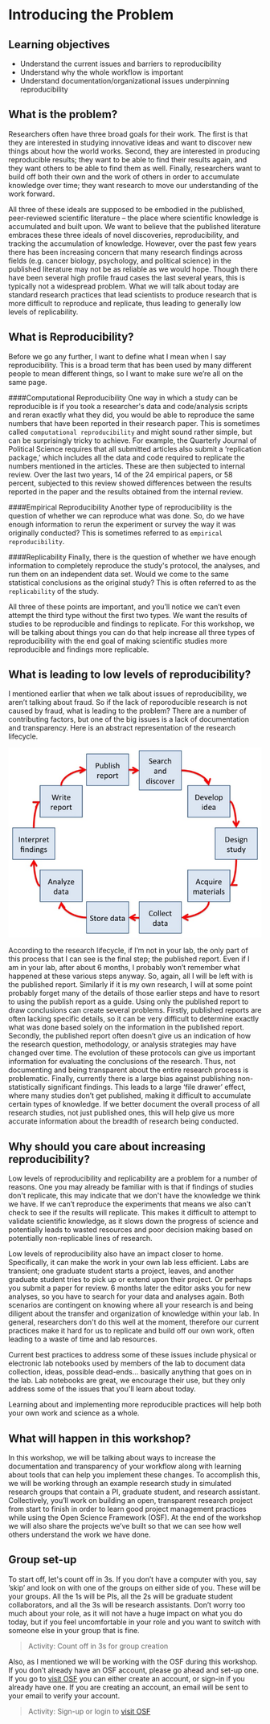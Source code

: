 # Introducing the Problem

## Learning objectives
* Understand the current issues and barriers to reproducibility
* Understand why the whole workflow is important
* Understand documentation/organizational issues underpinning reproducibility 

## What is the problem?

Researchers often have three broad goals for their work. The first is that they are interested in studying innovative ideas and want to discover new things about how the world works. Second, they are interested in producing reproducible results; they want to be able to find their results again, and they want others to be able to find them as well. Finally, researchers want to build off both their own and the work of others in order to accumulate knowledge over time; they want research to move our understanding of the work forward. 

All three of these ideals are supposed to be embodied in the published, peer-reviewed scientific literature – the place where scientific knowledge is accumulated and built upon. We want to believe that the published literature embraces these three ideals of novel discoveries, reproducibility, and tracking the accumulation of knowledge. However, over the past few years there has been increasing concern that many research findings across fields (e.g. cancer biology, psychology, and political science) in the published literature may not be as reliable as we would hope. Though there have been several high profile fraud cases the last several years, this is typically not a widespread problem. What we will talk about today are standard research practices that lead scientists to produce research that is more difficult to reproduce and replicate, thus leading to generally low levels of replicability. 


## What is Reproducibility?

Before we go any further, I want to define what I mean when I say reproducibility. This is a broad term that has been used by many different people to mean different things, so I want to make sure we’re all on the same page. 

####Computational Reproducibility
One way in which a study can be reproducible is if you took a researcher's data and code/analysis scripts and reran exactly what they did, you would be able to reproduce the same numbers that have been reported in their research paper. This is sometimes called `computational reproducibility` and might sound rather simple, but can be surprisingly tricky to achieve. For example, the Quarterly Journal of Political Science requires that all submitted articles also submit a ‘replication package,’ which includes all the data and code required to replicate the numbers mentioned in the articles. These are then subjected to internal review. Over the last two years, 14 of the 24 empirical papers, or 58 percent, subjected to this review showed differences between the results reported in the paper and the results obtained from the internal review.

####Empirical Reproducibility
Another type of reproducibility is the question of whether we can reproduce what was done. So, do we have enough information to rerun the experiment or survey the way it was originally conducted? This is sometimes referred to as `empirical reproducibility`.

####Replicability
Finally, there is the question of whether we have enough information to completely reproduce the study's protocol, the analyses, and run them on an independent data set. Would we come to the same statistical conclusions as the original study? This is often referred to as the `replicability` of the study.

All three of these points are important, and you’ll notice we can’t even attempt the third type without the first two types. We want the results of studies to be reproducible and findings to replicate. For this workshop, we will be talking about things you can do that help increase all three types of reproducibility with the end goal of making scientific studies more reproducible and findings more replicable.


## What is leading to low levels of reproducibility?

I mentioned earlier that when we talk about issues of reproducibility, we aren’t talking about fraud. So if the lack of reporoducible research is not caused by fraud, what is leading to the problem? There are a number of contributing factors, but one of the big issues is a lack of documentation and transparency. Here is an abstract representation of the research lifecycle. 

![research lifecycle](intro_figs/research_lifecycle.png)


According to the research lifecycle, if I’m not in your lab, the only part of this process that I can see is the final step; the published report. Even if I am in your lab, after about 6 months, I probably won’t remember what happened at these various steps anyway. So, again, all I will be left with is the published report. Similarly if it is my own research, I will at some point probably forget many of the details of those earlier steps and have to resort to using the publish report as a guide. Using only the published report to draw conclusions can create several problems. Firstly, published reports are often lacking specific details, so it can be very difficult to determine exactly what was done based solely on the information in the published report. Secondly, the published report often doesn’t give us an indication of how the research question, methodology, or analysis strategies may have changed over time. The evolution of these protocols can give us important information for evaluating the conclusions of the research. Thus, not documenting and being transparent about the entire research process is problematic. Finally, currently there is a large bias against publishing non-statistically significant findings. This leads to a large ‘file drawer’ effect, where many studies don’t get published, making it difficult to accumulate certain types of knowledge. If we better document the overall process of all research studies, not just published ones, this will help give us more accurate information about the breadth of research being conducted. 

## Why should you care about increasing reproducibility?

Low levels of reproducibility and replicability are a problem for a number of reasons. One you may already be familiar with is that if findings of studies don't replicate, this may indicate that we don't have the knowledge we think we have. If we can’t reproduce the experiments that means we also can't check to see if the results will replicate. This makes it difficult to attempt to validate scientific knowledge, as it slows down the progress of science and potentially leads to wasted resources and poor decision making based on potentially non-replicable lines of research.

Low levels of reproducibility also have an impact closer to home. Specifically, it can make the work in your own lab less efficient. Labs are transient; one graduate student starts a project, leaves, and another graduate student tries to pick up or extend upon their project. Or perhaps you submit a paper for review. 6 months later the editor asks you for new analyses, so you have to search for your data and analyses again. Both scenarios are contingent on knowing where all your research is and being diligent about the transfer and organization of knowledge within your lab. In general, researchers don't do this well at the moment, therefore our current practices make it hard for us to replicate and build off our own work, often leading to a waste of time and lab resources. 

Current best practices to address some of these issues include physical or electronic lab notebooks used by members of the lab to document data collection, ideas, possible dead-ends... basically anything that goes on in the lab. Lab notebooks are great, we encourage their use, but they only address some of the issues that you'll learn about today. 

Learning about and implementing more reproducible practices will help both your own work and science as a whole. 


## What will happen in this workshop?

In this workshop, we will be talking about ways to increase the documentation and transparency of your workflow along with learning about tools that can help you implement these changes. To accomplish this, we will be working through an example research study in simulated research groups that contain a PI, graduate student, and research assistant. Collectively, you’ll work on building an open, transparent research project from start to finish in order to learn good project management practices while using the Open Science Framework (OSF). At the end of the workshop we will also share the projects we’ve built so that we can see how well others understand the work we have done. 

## Group set-up
To start off, let's count off in 3s. If you don’t have a computer with you, say ’skip’ and look on with one of the groups on either side of you. These will be your groups. All the 1s will be PIs, all the 2s will be graduate student collaborators, and all the 3s will be research assistants. Don’t worry too much about your role, as it will not have a huge impact on what you do today, but if you feel uncomfortable in your role and you want to switch with someone else in your group that is fine.

> Activity: Count off in 3s for group creation

Also, as I mentioned we will be working with the OSF during this workshop. If you don’t already have an OSF account, please go ahead and set-up one. If you go to [visit OSF](https://osf.io) you can either create an account, or sign-in if you already have one. If you are creating an account, an email will be sent to your email to verify your account.

> Activity: Sign-up or login to [visit OSF](https://osf.io)



